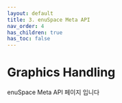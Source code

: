 ```yaml
---
layout: default
title: 3. enuSpace Meta API
nav_order: 4
has_children: true
has_toc: false
---
```


# Graphics Handling

enuSpace Meta API 페이지 입니다